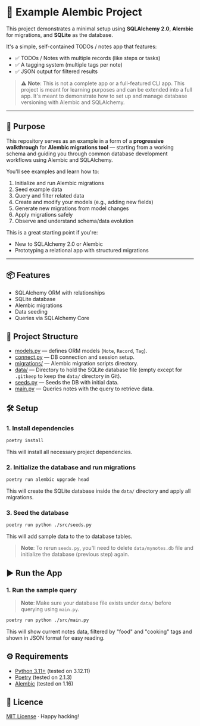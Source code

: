 # 🧪 Example Alembic Project

This project demonstrates a minimal setup using **SQLAlchemy 2.0**, **Alembic** for migrations, and **SQLite** as the database.

It's a simple, self-contained TODOs / notes app that features:

- ✅ TODOs / Notes with multiple records (like steps or tasks)
- ✅ A tagging system (multiple tags per note)
- ✅ JSON output for filtered results

> ⚠️ **Note**: 
> This is not a complete app or a full-featured CLI app.
> This project is meant for learning purposes and can be extended into a full app.
> It's meant to demonstrate how to set up and manage database versioning with Alembic and SQLAlchemy.

---

## 🎯 Purpose

This repository serves as an example in a form of a **progressive walkthrough** for **Alembic migrations tool** — starting from a working schema and guiding you through common database development workflows using Alembic and SQLAlchemy.

You'll see examples and learn how to:

1. Initialize and run Alembic migrations
2. Seed example data
3. Query and filter related data
4. Create and modify your models (e.g., adding new fields)
5. Generate new migrations from model changes
6. Apply migrations safely
7. Observe and understand schema/data evolution

This is a great starting point if you're:
- New to SQLAlchemy 2.0 or Alembic
- Prototyping a relational app with structured migrations

---

## 📦 Features

- SQLAlchemy ORM with relationships
- SQLite database
- Alembic migrations
- Data seeding
- Queries via SQLAlchemy Core

## 📂 Project Structure

- [models.py](./src/models.py) — defines ORM models (`Note`, `Record`, `Tag`).
- [connect.py](./src/connect.py) — DB connection and session setup.
- [migrations/](./migrations/) — Alembic migration scripts directory.
- [data/](./data/) — Directory to hold the SQLite database file (empty except for `.gitkeep` to keep the `data/` directory in Git).
- [seeds.py](./src/seeds.py) — Seeds the DB with initial data.
- [main.py](./src/main.py) — Queries notes with the query to retrieve data.

## 🛠️ Setup

### 1. Install dependencies

```bash
poetry install
```

This will install all necessary project dependencies.

### 2. Initialize the database and run migrations

```bash
poetry run alembic upgrade head
```

This will create the SQLite database inside the `data/` directory and apply all migrations.

### 3. Seed the database

```bash
poetry run python ./src/seeds.py
```

This will add sample data to the to database tables.

> **Note**: To rerun `seeds.py`, you'll need to delete `data/mynotes.db` file and initialize the database (previous step) again.

## ▶️ Run the App

### 1. Run the sample query

> **Note**: Make sure your database file exists under `data/` before querying using `main.py`.

```bash
poetry run python ./src/main.py
```

This will show current notes data, filtered by "food" and "cooking" tags and shown in JSON format for easy reading.

## ⚙️ Requirements

* [Python 3.11+](https://www.python.org/downloads/) (tested on 3.12.11)
* [Poetry](https://python-poetry.org/) (tested on 2.1.3)
* [Alembic](https://alembic.sqlalchemy.org/en/latest/) (tested on 1.16)

## 📄 Licence

[MIT License](./LICENSE) · Happy hacking!
